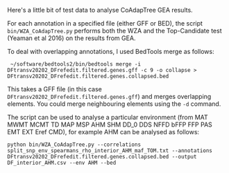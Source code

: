Here's a little bit of test data to analyse CoAdapTree GEA results.

For each annotation in a specified file (either GFF or BED), the script ```bin/WZA_CoAdapTree.py``` performs both the WZA and the Top-Candidate test (Yeaman et al 2016) on the results from GEA.

To deal with overlapping annotations, I used BedTools merge as follows:
```
 ~/software/bedtools2/bin/bedtools merge -i DFtransv20202_DFrefedit.filtered.genes.gff -c 9 -o collapse > DFtransv20202_DFrefedit.filtered.genes.collapsed.bed
```
This takes a GFF file (in this case ```DFtransv20202_DFrefedit.filtered.genes.gff```) and merges overlapping elements. You could merge neighbouring elements using the ```-d``` command.

The script can be used to analyse a particular environment (from MAT MWMT MCMT TD MAP MSP AHM SHM DD_0 DDS NFFD bFFP FFP PAS EMT EXT Eref CMD), for example AHM can be analysed as follows:

```
python bin/WZA_CoAdapTree.py --correlations split_snp_env_spearmans_rho_interior_AHM_maf_TOM.txt --annotations DFtransv20202_DFrefedit.filtered.genes.collapsed.bed --output DF_interior_AHM.csv --env AHM --bed
```

